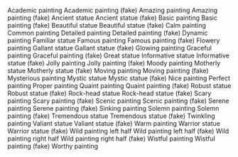 Academic painting
Academic painting (fake)
Amazing painting
Amazing painting (fake)
Ancient statue
Ancient statue (fake)
Basic painting
Basic painting (fake)
Beautiful statue
Beautiful statue (fake)
Calm painting
Common painting
Detailed painting
Detailed painting (fake)
Dynamic painting
Familiar statue
Famous painting
Famous painting (fake)
Flowery painting
Gallant statue
Gallant statue (fake)
Glowing painting
Graceful painting
Graceful painting (fake)
Great statue
Informative statue
Informative statue (fake)
Jolly painting
Jolly painting (fake)
Moody painting
Motherly statue
Motherly statue (fake)
Moving painting
Moving painting (fake)
Mysterious painting
Mystic statue
Mystic statue (fake)
Nice painting
Perfect painting
Proper painting
Quaint painting
Quaint painting (fake)
Robust statue
Robust statue (fake)
Rock-head statue
Rock-head statue (fake)
Scary painting
Scary painting (fake)
Scenic painting
Scenic painting (fake)
Serene painting
Serene painting (fake)
Sinking painting
Solemn painting
Solemn painting (fake)
Tremendous statue
Tremendous statue (fake)
Twinkling painting
Valiant statue
Valiant statue (fake)
Warm painting
Warrior statue
Warrior statue (fake)
Wild painting left half
Wild painting left half (fake)
Wild painting right half
Wild painting right half (fake)
Wistful painting
Wistful painting (fake)
Worthy painting
